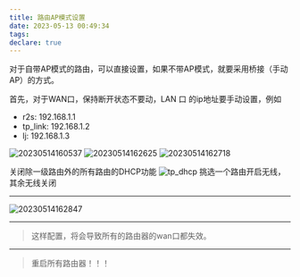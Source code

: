 ```yaml
---
title: 路由AP模式设置
date: 2023-05-13 00:49:34
tags:
declare: true
---
```

对于自带AP模式的路由，可以直接设置，如果不带AP模式，就要采用桥接（手动AP）的方式。<!--more-->

首先，对于WAN口，保持断开状态不要动，LAN 口 的ip地址要手动设置，例如
- r2s: 192.168.1.1
- tp_link: 192.168.1.2
- lj: 192.168.1.3

![20230514160537](https://cdn.jsdelivr.net/gh/Corner430/Picture/images/20230514160537.png)
![20230514162625](https://cdn.jsdelivr.net/gh/Corner430/Picture/images/20230514162625.png)
![20230514162718](https://cdn.jsdelivr.net/gh/Corner430/Picture/images/20230514162718.png)


关闭除一级路由外的所有路由的DHCP功能
![tp_dhcp](https://cdn.jsdelivr.net/gh/Corner430/Picture/images/tp_dhcp.png)
挑选一个路由开启无线，其余无线关闭

--------------------------------
![20230514162847](https://cdn.jsdelivr.net/gh/Corner430/Picture/images/20230514162847.png)

-------------------------------
> 这样配置，将会导致所有的路由器的wan口都失效。

-----------------------------
> 重启所有路由器！！！